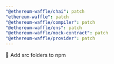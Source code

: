 ```yaml
---
"@ethereum-waffle/chai": patch
"ethereum-waffle": patch
"@ethereum-waffle/compiler": patch
"@ethereum-waffle/ens": patch
"@ethereum-waffle/mock-contract": patch
"@ethereum-waffle/provider": patch
---
```


🧼 Add src folders to npm
